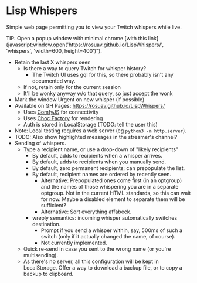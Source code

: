 Lisp Whispers
=============

Simple web page permitting you to view your Twitch whispers while live.

TIP: Open a popup window with minimal chrome
[with this link](javascript:window.open('https://rosuav.github.io/LispWhispers/', 'whispers', 'width=600, height=400')").

- Retain the last X whispers seen
  - Is there a way to query Twitch for whisper history?
    - The Twitch UI uses gql for this, so there probably isn't any documented way.
  - If not, retain only for the current session
  - It'll be wonky anyway w/o that query, so just accept the wonk
- Mark the window Urgent on new whisper (if possible)
- Available on GH Pages: https://rosuav.github.io/LispWhispers/
  - Uses [ComfyJS](https://github.com/instafluff/ComfyJS) for connectivity
  - Uses [Choc Factory](https://github.com/Rosuav/shed/blob/master/chocfactory.js)
    for rendering
  - Auth is stored in LocalStorage (TODO: tell the user this)
- Note: Local testing requires a web server (eg `python3 -m http.server`).
- TODO: Also show highlighted messages in the streamer's channel?
- Sending of whispers.
  - Type a recipient name, or use a drop-down of "likely recipients"
    - By default, adds to recipients when a whisper arrives.
    - By default, adds to recipients when you manually send.
    - By default, zero permanent recipients; can prepopulate the list.
    - By default, recipient names are ordered by recently seen.
      - Alternative: Prepopulated ones come first (in an optgroup) and the
        names of those whispering you are in a separate optgroup. Not in the
	current HTML standards, so this can wait for now. Maybe a disabled
	element to separate them will be sufficient?
      - Alternative: Sort everything affabeck.
    - wreply semantics: incoming whisper automatically switches destination.
      - Prompt if you send a whisper within, say, 500ms of such a switch
        (only if it actually changed the name, of course).
      - Not currently implemented.
  - Quick re-send in case you sent to the wrong name (or you're multisending).
  - As there's no server, all this configuration will be kept in LocalStorage.
    Offer a way to download a backup file, or to copy a backup to clipboard.
